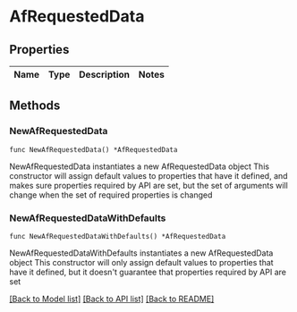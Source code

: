# AfRequestedData

## Properties

Name | Type | Description | Notes
------------ | ------------- | ------------- | -------------

## Methods

### NewAfRequestedData

`func NewAfRequestedData() *AfRequestedData`

NewAfRequestedData instantiates a new AfRequestedData object
This constructor will assign default values to properties that have it defined,
and makes sure properties required by API are set, but the set of arguments
will change when the set of required properties is changed

### NewAfRequestedDataWithDefaults

`func NewAfRequestedDataWithDefaults() *AfRequestedData`

NewAfRequestedDataWithDefaults instantiates a new AfRequestedData object
This constructor will only assign default values to properties that have it defined,
but it doesn't guarantee that properties required by API are set


[[Back to Model list]](../README.md#documentation-for-models) [[Back to API list]](../README.md#documentation-for-api-endpoints) [[Back to README]](../README.md)


